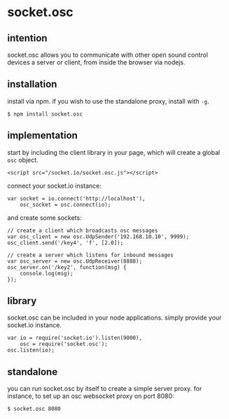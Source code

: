 socket.osc
===

intention
---
socket.osc allows you to communicate with other open sound control devices a server or client, from inside the browser via nodejs.

installation
---
install via npm. if you wish to use the standalone proxy, install with `-g`.

    $ npm install socket.osc

implementation
---
start by including the client library in your page, which will create a global `osc` object.

    <script src="/socket.io/socket.osc.js"></script>

connect your socket.io instance:

    var socket = io.connect('http://localhost'),
        osc_socket = osc.connect(io);

and create some sockets:

    // create a client which broadcasts osc messages
    var osc_client = new osc.UdpSender('192.168.10.10', 9999);
    osc_client.send('/key4', 'f', [2.0]);

    // create a server which listens for inbound messages
    var osc_server = new osc.UdpReceiver(8888);
    osc_server.on('/key2', function(msg) {
        console.log(msg);
    });

library
---
socket.osc can be included in your node applications. simply provide your socket.io instance.

    var io = require('socket.io').listen(9000),
        osc = require('socket.osc');
    osc.listen(io);

standalone
---
you can run socket.osc by itself to create a simple server proxy. for instance, to set up an osc websocket proxy on port 8080:

    $ socket.osc 8080